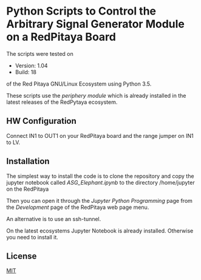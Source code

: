 # Python Scripts to Control the Arbitrary Signal Generator Module on a RedPitaya Board

The scripts were tested on 

- Version: 1.04
- Build: 18 

of the Red Pitaya GNU/Linux Ecosystem using Python 3.5.

These scripts use the *periphery module* which is already installed in the latest releases of the RedPytaya ecosystem.  

## HW Configuration
Connect IN1 to OUT1 on your RedPitaya board and the range jumper on IN1 to LV. 

## Installation

The simplest way to install the code is to clone the repository and copy the jupyter notebook called *ASG_Elephant.ipynb* to the directory /home/jupyter on the RedPitaya 

Then you can open it through the *Jupyter Python Programming* page from the *Development* page of the RedPitaya web page menu.

An alternative is to use an ssh-tunnel.

On the latest ecosystems Jupyter Notebook is already installed. Otherwise you need to install it.


## License

[MIT](LICENSE)
